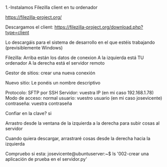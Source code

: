 1.-Instalamos Filezilla client en tu ordenador

https://filezilla-project.org/

Descargamos el client:
https://filezilla-project.org/download.php?type=client

Lo descargáis para el sistema de desarrollo en el que estéis trabajando (previsiblemente Windows)

Filezilla:
Arriba están los datos de conexion
A la izquierda está TU ordenador
A la derecha está el servidor remoto

Gestor de sitios: crear una nueva conexión

Nuevo sitio: Le ponéis un nombre descriptivo

Protocolo: SFTP por SSH
Servidor: vuestra IP (en mi caso 192.168.1.78)
Modo de acceso: normal
usuario: vuestro usuario (en mi caso josevicente)
contraseña: vuestra contraseña

Confiar en la clave? si

Arrastro desde la ventana de la izquierda a la derecha para subir cosas al servidor

Cuando quiera descargar, arrastraré cosas desde la derecha hacia la izquierda

Compruebo si esta:
josevicente@ubuntuserver:~$ ls
'002-crear una aplicación de prueba en el servidor.py'







